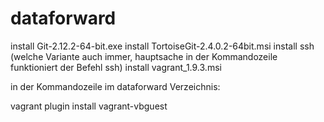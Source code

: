 # dataforward

install Git-2.12.2-64-bit.exe
install TortoiseGit-2.4.0.2-64bit.msi
install ssh (welche Variante auch immer, hauptsache in der Kommandozeile funktioniert der Befehl ssh)
install vagrant_1.9.3.msi

in der Kommandozeile im dataforward Verzeichnis:

vagrant plugin install vagrant-vbguest
